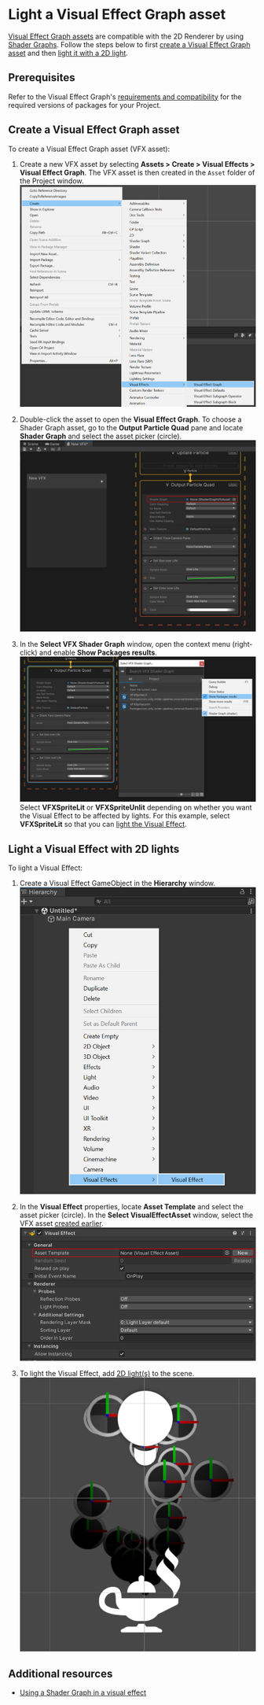 # Light a Visual Effect Graph asset 

[Visual Effect Graph assets](https://docs.unity3d.com/Packages/com.unity.visualeffectgraph@latest?subfolder=/manual/VisualEffectGraphAsset.html) are compatible with the 2D Renderer by using [Shader Graphs](https://docs.unity3d.com/Packages/com.unity.shadergraph@latest). Follow the steps below to first [create a Visual Effect Graph asset](#create-a-visual-effect-graph-asset) and then [light it with a 2D light](#light-a-visual-effect-with-2d-lights).

## Prerequisites

Refer to the Visual Effect Graph's [requirements and compatibility](https://docs.unity3d.com/Packages/com.unity.visualeffectgraph@latest?subfolder=/manual/System-Requirements.html) for the required versions of packages for your Project.

## Create a Visual Effect Graph asset

To create a Visual Effect Graph asset (VFX asset):

1. Create a new VFX asset by selecting **Assets > Create > Visual Effects > Visual Effect Graph**. The VFX asset is then created in the `Asset` folder of the Project window.
   ![](Images/2D/visual-effect-asset-1.png)
   <br/>

2. Double-click the asset to open the **Visual Effect Graph**. To choose a Shader Graph asset, go to the **Output Particle Quad** pane and locate **Shader Graph** and select the asset picker (circle).
   ![](Images/2D/visual-effect-asset-2.png)
   <br/>

3. In the **Select VFX Shader Graph** window, open the context menu (right-click) and enable **Show Packages results**.
   ![](Images/2D/visual-effect-asset-3.png)
   Select **VFXSpriteLit** or **VFXSpriteUnlit** depending on whether you want the Visual Effect to be affected by lights. For this example, select **VFXSpriteLit** so that you can [light the Visual Effect](#light-a-visual-effect-with-2d-lights).

## Light a Visual Effect with 2D lights

To light a Visual Effect:

1. Create a Visual Effect GameObject in the **Hierarchy** window.
   ![](Images/2D/visual-effect-1.png)
   <br/>

2. In the **Visual Effect** properties, locate **Asset Template** and select the asset picker (circle). In the **Select VisualEffectAsset** window, select the VFX asset [created earlier](#create-a-visual-effect-graph-asset).
   ![](Images/2D/visual-effect-2.png)
   <br/>

3. To light the Visual Effect, add [2D light(s)](Lights-2D-intro.md) to the scene.
   ![](Images/2D/visual-effect-3.png)
   <br/>

## Additional resources

* [Using a Shader Graph in a visual effect](https://docs.unity3d.com/Packages/com.unity.visualeffectgraph@latest?subfolder=/manual/sg-working-with.html#using-a-shader-graph-in-a-visual-effect)